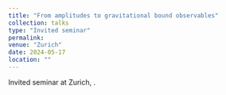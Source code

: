 ```yaml
---
title: "From amplitudes to gravitational bound observables"
collection: talks
type: "Invited seminar"
permalink:
venue: "Zurich"
date: 2024-05-17
location: ""
---
```


Invited seminar at Zurich, .
